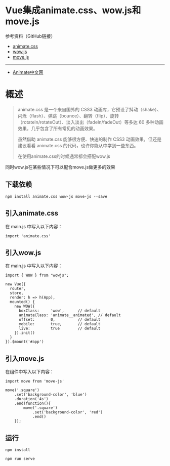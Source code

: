 # Vue集成animate.css、wow.js和move.js

参考资料（GitHub链接）

- [animate.css](https://github.com/animate-css/animate.css)
- [wow.js](https://github.com/matthieua/WOW)
- [move.js](https://github.com/visionmedia/move.js)

---

- [Animate中文网](http://www.animate.net.cn/)

# 概述
> animate.css 是一个来自国外的 CSS3 动画库，它预设了抖动（shake）、闪烁（flash）、弹跳（bounce）、翻转（flip）、旋转（rotateIn/rotateOut）、淡入淡出（fadeIn/fadeOut）等多达 60 多种动画效果，几乎包含了所有常见的动画效果。
>
>虽然借助 animate.css 能够很方便、快速的制作 CSS3 动画效果，但还是建议看看 animate.css 的代码，也许你能从中学到一些东西。
>
>在使用animate.css的时候通常都会搭配wow.js

同时wow.js在某些情况下可以配合move.js做更多的效果

## 下载依赖
```
npm install animate.css wow-js move-js --save
```

## 引入animate.css
在 main.js 中写入以下内容：
```
import 'animate.css'
```

## 引入wow.js
在 main.js 中写入以下内容：
```
import { WOW } from "wowjs";

new Vue({
  router,
  store,
  render: h => h(App),
  mounted() {
    new WOW({
      boxClass:     'wow',      // default
      animateClass: 'animate__animated', // default
      offset:       0,          // default
      mobile:       true,       // default
      live:         true        // default
    }).init()
  }
}).$mount('#app')
```

## 引入move.js
在组件中写入以下内容：
```
import move from 'move-js'

move('.square')
    .set('background-color', 'blue')
    .duration('4s')
    .end(function(){
        move('.square')
            .set('background-color', 'red')
            .end()
    });
```

## 运行
```
npm install

npm run serve
```
